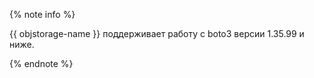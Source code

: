 {% note info %}

{{ objstorage-name }} поддерживает работу с boto3 версии 1.35.99 и ниже.

{% endnote %}